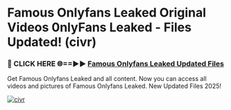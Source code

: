 # Famous Onlyfans Leaked Original Videos 0nlyFans Leaked - Files Updated! (civr)

<h3>🔴 CLICK HERE 🌐==►► <a href="https://tinyurl.com/x26r9saj" rel="nofollow">Famous Onlyfans Leaked Updated Files</a></h3>

Get Famous Onlyfans Leaked and all content. Now you can access all videos and pictures of Famous Onlyfans Leaked. New Updated Files 2025!

[![civr](https://i.imgur.com/LkgZPqh.gif)](https://tinyurl.com/x26r9saj)
